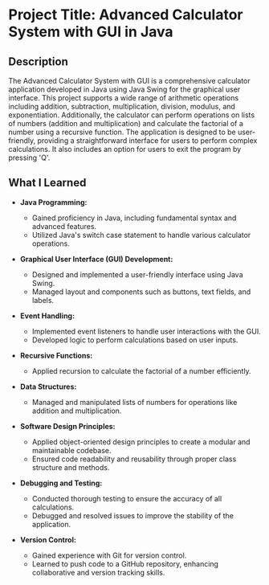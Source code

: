 # Project Title: Advanced Calculator System with GUI in Java

## Description
The Advanced Calculator System with GUI is a comprehensive calculator application developed in Java using Java Swing for the graphical user interface. This project supports a wide range of arithmetic operations including addition, subtraction, multiplication, division, modulus, and exponentiation. Additionally, the calculator can perform operations on lists of numbers (addition and multiplication) and calculate the factorial of a number using a recursive function. The application is designed to be user-friendly, providing a straightforward interface for users to perform complex calculations. It also includes an option for users to exit the program by pressing 'Q'.

## What I Learned
- **Java Programming:**
  - Gained proficiency in Java, including fundamental syntax and advanced features.
  - Utilized Java's switch case statement to handle various calculator operations.

- **Graphical User Interface (GUI) Development:**
  - Designed and implemented a user-friendly interface using Java Swing.
  - Managed layout and components such as buttons, text fields, and labels.

- **Event Handling:**
  - Implemented event listeners to handle user interactions with the GUI.
  - Developed logic to perform calculations based on user inputs.

- **Recursive Functions:**
  - Applied recursion to calculate the factorial of a number efficiently.

- **Data Structures:**
  - Managed and manipulated lists of numbers for operations like addition and multiplication.

- **Software Design Principles:**
  - Applied object-oriented design principles to create a modular and maintainable codebase.
  - Ensured code readability and reusability through proper class structure and methods.

- **Debugging and Testing:**
  - Conducted thorough testing to ensure the accuracy of all calculations.
  - Debugged and resolved issues to improve the stability of the application.

- **Version Control:**
  - Gained experience with Git for version control.
  - Learned to push code to a GitHub repository, enhancing collaborative and version tracking skills.

